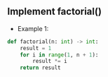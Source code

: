 ## Implement factorial()

* Example 1:

```python
def factorial(n: int) -> int:
    result = 1
    for i in range(1, n + 1):
        result *= i
    return result
```
